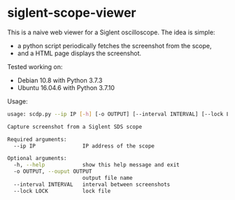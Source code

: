 # siglent-scope-viewer
This is a naive web viewer for a Siglent oscilloscope. The idea is simple:
- a python script periodically fetches the screenshot from the scope, 
- and a HTML page displays the screenshot.

Tested working on:
- Debian 10.8 with Python 3.7.3
- Ubuntu 16.04.6 with Python 3.7.10

Usage:
```bash
usage: scdp.py --ip IP [-h] [-o OUTPUT] [--interval INTERVAL] [--lock LOCK]

Capture screenshot from a Siglent SDS scope

Required arguments:
  --ip IP               IP address of the scope

Optional arguments:
  -h, --help            show this help message and exit
  -o OUTPUT, --ouput OUTPUT
                        output file name
  --interval INTERVAL   interval between screenshots
  --lock LOCK           lock file
```
